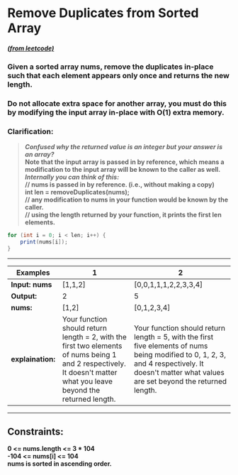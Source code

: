 # **Remove Duplicates from Sorted Array**

#### [_(from leetcode)_](https://leetcode.com/problems/remove-duplicates-from-sorted-array/)

### Given a sorted array nums, remove the duplicates in-place such that each element appears only once and returns the new length.

### Do not allocate extra space for another array, you must do this by modifying the input array in-place with O(1) extra memory.

### **Clarification:**  
>***Confused why the returned value is an integer but your answer is an array?*  
Note that the input array is passed in by reference, which means a modification to the input array will be known to the caller as well.  
_Internally you can think of this:_  
// nums is passed in by reference. (i.e., without making a copy)  
int len = removeDuplicates(nums);  
// any modification to nums in your function would be known by the caller.  
// using the length returned by your function, it prints the first len elements.**  
```java
for (int i = 0; i < len; i++) {
    print(nums[i]);
}
```

---

| **Examples**      | 1       | 2  |
|-------------------|---------|----|
| **Input: nums**   | [1,1,2] | [0,0,1,1,1,2,2,3,3,4] |
| **Output:**       | 2       | 5 |
| **nums:**         | [1,2]   | [0,1,2,3,4] |
| **explaination:** | Your function should return length = 2, with the first two elements of nums being 1 and 2 respectively. It doesn't matter what you leave beyond the returned length.   | Your function should return length = 5, with the first five elements of nums being modified to 0, 1, 2, 3, and 4 respectively. It doesn't matter what values are set beyond the returned length. |

---
## **Constraints:**

**0 <= nums.length <= 3 * 104  
-104 <= nums[i] <= 104  
nums is sorted in ascending order.**
